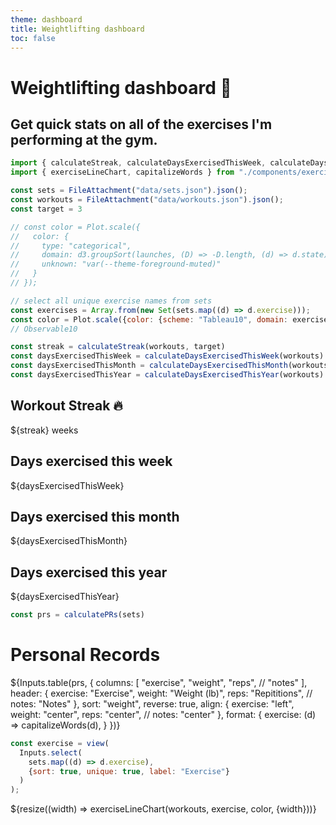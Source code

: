 ```yaml
---
theme: dashboard
title: Weightlifting dashboard
toc: false
---
```

<head>
  <script src="https://cdn.tailwindcss.com"></script>
</head>

<div class="flex flex-col font-sans">
  <h1 class="py-4 font-bold text-4xl">Weightlifting dashboard 💪</h1>
  <h2 class="font-normal text-xl not-italic">Get quick stats on all of the exercises I'm performing at the gym.</h2>
</div>

<!-- Imports -->
```js
import { calculateStreak, calculateDaysExercisedThisWeek, calculateDaysExercisedThisMonth, calculateDaysExercisedThisYear, calculatePRs } from "./components/calculate.js";
import { exerciseLineChart, capitalizeWords } from "./components/exercise-line-chart.js";
```

<!-- Load and transform data -->
```js
const sets = FileAttachment("data/sets.json").json();
const workouts = FileAttachment("data/workouts.json").json();
const target = 3
```

<!-- A shared color scale for consistency, sorted by the number of launches -->
```js
// const color = Plot.scale({
//   color: {
//     type: "categorical",
//     domain: d3.groupSort(launches, (D) => -D.length, (d) => d.state).filter((d) => d !== "Other"),
//     unknown: "var(--theme-foreground-muted)"
//   }
// });
```

<!-- A shared color scale for consistency -->
```js
// select all unique exercise names from sets
const exercises = Array.from(new Set(sets.map((d) => d.exercise)));
const color = Plot.scale({color: {scheme: "Tableau10", domain: exercises}});
// Observable10
```

<!-- Calculate workout streak -->
```js
const streak = calculateStreak(workouts, target)
const daysExercisedThisWeek = calculateDaysExercisedThisWeek(workouts)
const daysExercisedThisMonth = calculateDaysExercisedThisMonth(workouts)
const daysExercisedThisYear = calculateDaysExercisedThisYear(workouts)
```

<!-- Display workout streak on a card with big numbers -->
<div class="grid grid-cols-4">
  <div class="card">
    <h2>Workout Streak 🔥</h2>
    <span class="big">${streak} weeks</span>
  </div>
  <div class="card">
    <h2>Days exercised this week</h2>
    <span class="big">${daysExercisedThisWeek}</span>
  </div>
  <div class="card">
    <h2>Days exercised this month</h2>
    <span class="big">${daysExercisedThisMonth}</span>
  </div>
  <div class="card">
    <h2>Days exercised this year</h2>
    <span class="big">${daysExercisedThisYear}</span>
  </div>
</div>

<!-- Caluclate and display PRs as a table -->
```js
const prs = calculatePRs(sets)
```

<div class="grid grid-cols-1">
  <div class="card">
    <h1 class="pb-3 font-sans font-semibold text-lg">Personal Records</h1>
    <div class="border border-neutral-300 dark:border-neutral-700">
      ${Inputs.table(prs, {
        columns: [
          "exercise",
          "weight",
          "reps",
          // "notes"
        ],
        header: {
          exercise: "Exercise",
          weight: "Weight (lb)",
          reps: "Repititions",
          // notes: "Notes"
        },
        sort: "weight",
        reverse: true,
        align: {
          exercise: "left",
          weight: "center",
          reps: "center",
          // notes: "center"
        },
        format: {
          exercise: (d) => capitalizeWords(d),
        }
      })}
    </div>
  </div>
</div>


<!-- Display exercise line chart with inputs -->
```js
const exercise = view(
  Inputs.select(
    sets.map((d) => d.exercise),
    {sort: true, unique: true, label: "Exercise"}
  )
);
```

<div class="grid grid-cols-1">
  <div class="card">
    ${resize((width) => exerciseLineChart(workouts, exercise, color, {width}))}
  </div>
</div>
